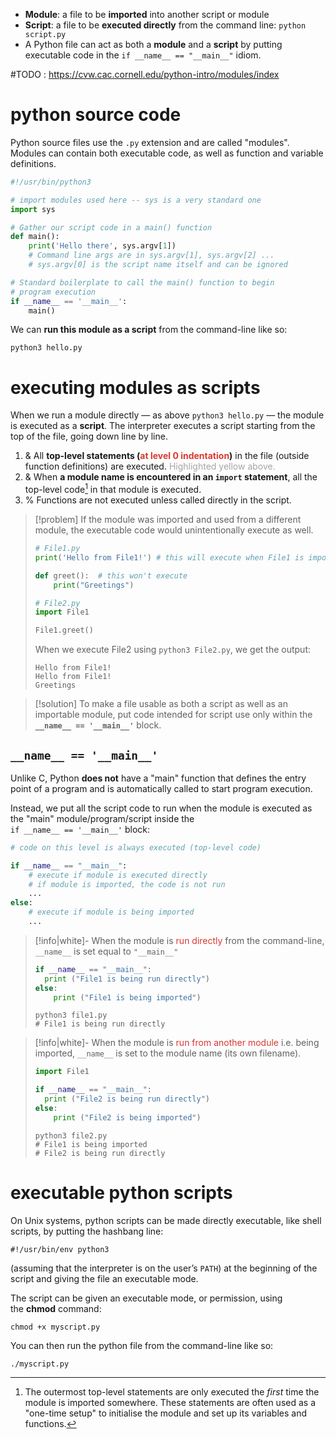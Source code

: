 - **Module**: a file to be **imported** into another script or module
- **Script**: a file to be **executed directly** from the command line: `python script.py`
- A Python file can act as both a **module** and a **script** by putting executable code in the `if __name__ == "__main__"` idiom.

#TODO : https://cvw.cac.cornell.edu/python-intro/modules/index
# python source code
Python source files use the `.py` extension and are called "modules".
Modules can contain both executable code, as well as function and variable definitions.

```python hl:4 info:7-8 success:14-15  file="📁 hello.py"
#!/usr/bin/python3

# import modules used here -- sys is a very standard one
import sys

# Gather our script code in a main() function
def main():
    print('Hello there', sys.argv[1])
    # Command line args are in sys.argv[1], sys.argv[2] ...
    # sys.argv[0] is the script name itself and can be ignored

# Standard boilerplate to call the main() function to begin
# program execution
if __name__ == '__main__':
    main()
```

We can **run this module as a script** from the command-line like so:

```shell
python3 hello.py 
```

# executing modules as scripts
When we run a module directly — as above `python3 hello.py` — the module is executed as a **script**. The interpreter executes a script starting from the top of the file, going down line by line.

1. & All <b>top-level statements (<font color="#d83931">at level 0 indentation</font>)</b> in the file (outside function definitions) are executed. <font color="#a5a5a5">Highlighted yellow above.</font>
2. & When **a module name is encountered in an `import` statement**, all the top-level code[^1]  in that module is executed.
4. % Functions are not executed unless called directly in the script.


> [!problem]
>  If the module was imported and used from a different module, the executable code would unintentionally execute as well.
>
> ```python error:2 success:4-5
> # File1.py
> print('Hello from File1!') # this will execute when File1 is imported
> 
> def greet():  # this won't execute
>     print("Greetings")
> ```
>
> ```python error:2
> # File2.py
> import File1
> 
> File1.greet()
> ```
>
> When we execute File2 using `python3 File2.py`, we get the output:
>
> ```
> Hello from File1!   
> Hello from File1!
> Greetings
> ```

> [!solution]
> To make a file usable as both a script as well as an importable module, put code intended for script use only within the  **`__name__ == '__main__'`** block.

## `__name__ == '__main__'`

Unlike C, Python **does not** have a "main" function that defines the entry point of a program and is automatically called to start program execution.

Instead, we put all the script code to run when the module is executed as the "main" module/program/script inside the `if __name__ == '__main__'` block:

```python
# code on this level is always executed (top-level code)

if __name__ == "__main__":
	# execute if module is executed directly
	# if module is imported, the code is not run
    ...
else:
	# execute if module is being imported
    ...
```

> [!info|white]- When the module is <font color="#d83931">run directly</font> from the command-line, `__name__` is set equal to `"__main__"`
>
> ```python file="📁 File1.py"
> if __name__ == "__main__": 
> 	print ("File1 is being run directly") 
> else:
>     print ("File1 is being imported") 
> ```
>
> ```shell
> python3 file1.py
> # File1 is being run directly
> ```

> [!info|white]-  When the module is <font color="#d83931">run from another module</font> i.e. being imported, `__name__` is set to the module name (its own filename).
>
> ```python file="📁 File2.py" hl:1
> import File1
> 
> if __name__ == "__main__":  
> 	print ("File2 is being run directly") 
> else:  
>     print ("File2 is being imported") 
> ```
>
> ```shell
> python3 file2.py
> # File1 is being imported
> # File2 is being run directly
> ```
# executable python scripts
On Unix systems, python scripts can be made directly executable, like shell scripts, by putting the hashbang line:

```
#!/usr/bin/env python3
```

(assuming that the interpreter is on the user’s `PATH`) at the beginning of the script and giving the file an executable mode.

The script can be given an executable mode, or permission, using the **chmod** command:

```shell
chmod +x myscript.py
```

You can then run the python file from the command-line like so:

```shell
./myscript.py
```

[^1]: The outermost top-level statements are only executed the *first* time the module is imported somewhere. These statements are often used as a "one-time setup" to initialise the module and set up its variables and functions.

